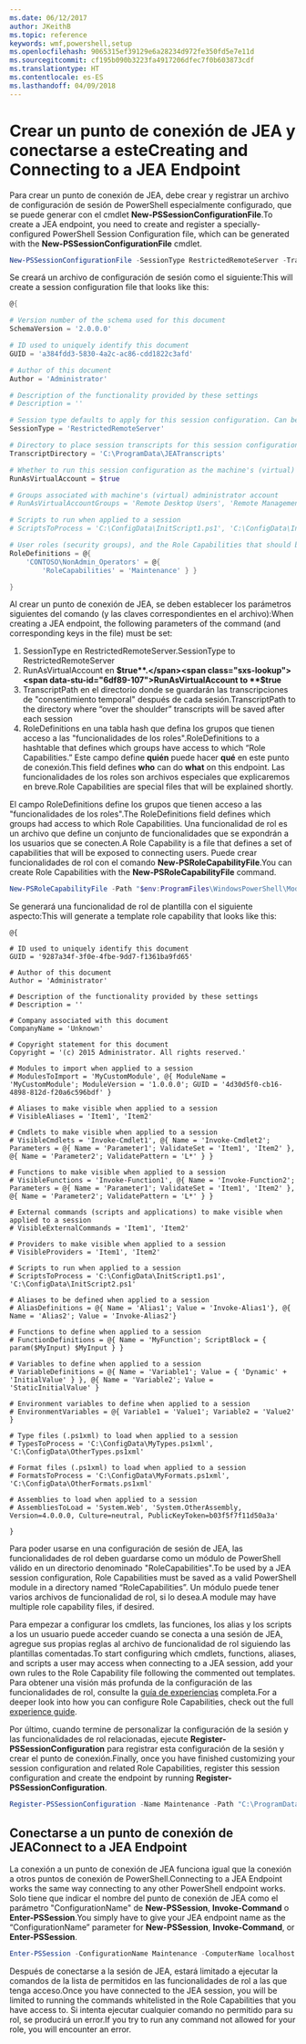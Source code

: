```yaml
---
ms.date: 06/12/2017
author: JKeithB
ms.topic: reference
keywords: wmf,powershell,setup
ms.openlocfilehash: 9065315ef39129e6a28234d972fe350fd5e7e11d
ms.sourcegitcommit: cf195b090b3223fa4917206dfec7f0b603873cdf
ms.translationtype: HT
ms.contentlocale: es-ES
ms.lasthandoff: 04/09/2018
---
```

# <a name="creating-and-connecting-to-a-jea-endpoint"></a><span data-ttu-id="6df89-102">Crear un punto de conexión de JEA y conectarse a este</span><span class="sxs-lookup"><span data-stu-id="6df89-102">Creating and Connecting to a JEA Endpoint</span></span>
<span data-ttu-id="6df89-103">Para crear un punto de conexión de JEA, debe crear y registrar un archivo de configuración de sesión de PowerShell especialmente configurado, que se puede generar con el cmdlet **New-PSSessionConfigurationFile**.</span><span class="sxs-lookup"><span data-stu-id="6df89-103">To create a JEA endpoint, you need to create and register a specially-configured PowerShell Session Configuration file, which can be generated with the **New-PSSessionConfigurationFile** cmdlet.</span></span>

```powershell
New-PSSessionConfigurationFile -SessionType RestrictedRemoteServer -TranscriptDirectory "C:\ProgramData\JEATranscripts" -RunAsVirtualAccount -RoleDefinitions @{ 'CONTOSO\NonAdmin_Operators' = @{ RoleCapabilities = 'Maintenance' }} -Path "$env:ProgramData\JEAConfiguration\Demo.pssc"
```

<span data-ttu-id="6df89-104">Se creará un archivo de configuración de sesión como el siguiente:</span><span class="sxs-lookup"><span data-stu-id="6df89-104">This will create a session configuration file that looks like this:</span></span>
```powershell
@{

# Version number of the schema used for this document
SchemaVersion = '2.0.0.0'

# ID used to uniquely identify this document
GUID = 'a384fdd3-5830-4a2c-ac86-cdd1822c3afd'

# Author of this document
Author = 'Administrator'

# Description of the functionality provided by these settings
# Description = ''

# Session type defaults to apply for this session configuration. Can be 'RestrictedRemoteServer' (recommended), 'Empty', or 'Default'
SessionType = 'RestrictedRemoteServer'

# Directory to place session transcripts for this session configuration
TranscriptDirectory = 'C:\ProgramData\JEATranscripts'

# Whether to run this session configuration as the machine's (virtual) administrator account
RunAsVirtualAccount = $true

# Groups associated with machine's (virtual) administrator account
# RunAsVirtualAccountGroups = 'Remote Desktop Users', 'Remote Management Users'

# Scripts to run when applied to a session
# ScriptsToProcess = 'C:\ConfigData\InitScript1.ps1', 'C:\ConfigData\InitScript2.ps1'

# User roles (security groups), and the Role Capabilities that should be applied to them when applied to a session
RoleDefinitions = @{
    'CONTOSO\NonAdmin_Operators' = @{
        'RoleCapabilities' = 'Maintenance' } }

}
```
<span data-ttu-id="6df89-105">Al crear un punto de conexión de JEA, se deben establecer los parámetros siguientes del comando (y las claves correspondientes en el archivo):</span><span class="sxs-lookup"><span data-stu-id="6df89-105">When creating a JEA endpoint, the following parameters of the command (and corresponding keys in the file) must be set:</span></span>
1.  <span data-ttu-id="6df89-106">SessionType en RestrictedRemoteServer.</span><span class="sxs-lookup"><span data-stu-id="6df89-106">SessionType to RestrictedRemoteServer</span></span>
2.  <span data-ttu-id="6df89-107">RunAsVirtualAccount en **$true**.</span><span class="sxs-lookup"><span data-stu-id="6df89-107">RunAsVirtualAccount to **$true**</span></span>
3.  <span data-ttu-id="6df89-108">TranscriptPath en el directorio donde se guardarán las transcripciones de "consentimiento temporal" después de cada sesión.</span><span class="sxs-lookup"><span data-stu-id="6df89-108">TranscriptPath to the directory where “over the shoulder” transcripts will be saved after each session</span></span>
4.  <span data-ttu-id="6df89-109">RoleDefinitions en una tabla hash que defina los grupos que tienen acceso a las "funcionalidades de los roles".</span><span class="sxs-lookup"><span data-stu-id="6df89-109">RoleDefinitions to a hashtable that defines which groups have access to which “Role Capabilities.”</span></span>  <span data-ttu-id="6df89-110">Este campo define **quién** puede hacer **qué** en este punto de conexión.</span><span class="sxs-lookup"><span data-stu-id="6df89-110">This field defines **who** can do **what** on this endpoint.</span></span>   <span data-ttu-id="6df89-111">Las funcionalidades de los roles son archivos especiales que explicaremos en breve.</span><span class="sxs-lookup"><span data-stu-id="6df89-111">Role Capabilities are special files that will be explained shortly.</span></span>


<span data-ttu-id="6df89-112">El campo RoleDefinitions define los grupos que tienen acceso a las "funcionalidades de los roles".</span><span class="sxs-lookup"><span data-stu-id="6df89-112">The RoleDefinitions field defines which groups had access to which Role Capabilities.</span></span>  <span data-ttu-id="6df89-113">Una funcionalidad de rol es un archivo que define un conjunto de funcionalidades que se expondrán a los usuarios que se conecten.</span><span class="sxs-lookup"><span data-stu-id="6df89-113">A Role Capability is a file that defines a set of capabilities that will be exposed to connecting users.</span></span>  <span data-ttu-id="6df89-114">Puede crear funcionalidades de rol con el comando **New-PSRoleCapabilityFile**.</span><span class="sxs-lookup"><span data-stu-id="6df89-114">You can create Role Capabilities with the **New-PSRoleCapabilityFile** command.</span></span>

```powershell
New-PSRoleCapabilityFile -Path "$env:ProgramFiles\WindowsPowerShell\Modules\DemoModule\RoleCapabilities\Maintenance.psrc"
```

<span data-ttu-id="6df89-115">Se generará una funcionalidad de rol de plantilla con el siguiente aspecto:</span><span class="sxs-lookup"><span data-stu-id="6df89-115">This will generate a template role capability that looks like this:</span></span>
```
@{

# ID used to uniquely identify this document
GUID = '9287a34f-3f0e-4fbe-9dd7-f1361ba9fd65'

# Author of this document
Author = 'Administrator'

# Description of the functionality provided by these settings
# Description = ''

# Company associated with this document
CompanyName = 'Unknown'

# Copyright statement for this document
Copyright = '(c) 2015 Administrator. All rights reserved.'

# Modules to import when applied to a session
# ModulesToImport = 'MyCustomModule', @{ ModuleName = 'MyCustomModule'; ModuleVersion = '1.0.0.0'; GUID = '4d30d5f0-cb16-4898-812d-f20a6c596bdf' }

# Aliases to make visible when applied to a session
# VisibleAliases = 'Item1', 'Item2'

# Cmdlets to make visible when applied to a session
# VisibleCmdlets = 'Invoke-Cmdlet1', @{ Name = 'Invoke-Cmdlet2'; Parameters = @{ Name = 'Parameter1'; ValidateSet = 'Item1', 'Item2' }, @{ Name = 'Parameter2'; ValidatePattern = 'L*' } }

# Functions to make visible when applied to a session
# VisibleFunctions = 'Invoke-Function1', @{ Name = 'Invoke-Function2'; Parameters = @{ Name = 'Parameter1'; ValidateSet = 'Item1', 'Item2' }, @{ Name = 'Parameter2'; ValidatePattern = 'L*' } }

# External commands (scripts and applications) to make visible when applied to a session
# VisibleExternalCommands = 'Item1', 'Item2'

# Providers to make visible when applied to a session
# VisibleProviders = 'Item1', 'Item2'

# Scripts to run when applied to a session
# ScriptsToProcess = 'C:\ConfigData\InitScript1.ps1', 'C:\ConfigData\InitScript2.ps1'

# Aliases to be defined when applied to a session
# AliasDefinitions = @{ Name = 'Alias1'; Value = 'Invoke-Alias1'}, @{ Name = 'Alias2'; Value = 'Invoke-Alias2'}

# Functions to define when applied to a session
# FunctionDefinitions = @{ Name = 'MyFunction'; ScriptBlock = { param($MyInput) $MyInput } }

# Variables to define when applied to a session
# VariableDefinitions = @{ Name = 'Variable1'; Value = { 'Dynamic' + 'InitialValue' } }, @{ Name = 'Variable2'; Value = 'StaticInitialValue' }

# Environment variables to define when applied to a session
# EnvironmentVariables = @{ Variable1 = 'Value1'; Variable2 = 'Value2' }

# Type files (.ps1xml) to load when applied to a session
# TypesToProcess = 'C:\ConfigData\MyTypes.ps1xml', 'C:\ConfigData\OtherTypes.ps1xml'

# Format files (.ps1xml) to load when applied to a session
# FormatsToProcess = 'C:\ConfigData\MyFormats.ps1xml', 'C:\ConfigData\OtherFormats.ps1xml'

# Assemblies to load when applied to a session
# AssembliesToLoad = 'System.Web', 'System.OtherAssembly, Version=4.0.0.0, Culture=neutral, PublicKeyToken=b03f5f7f11d50a3a'

}

```
<span data-ttu-id="6df89-116">Para poder usarse en una configuración de sesión de JEA, las funcionalidades de rol deben guardarse como un módulo de PowerShell válido en un directorio denominado "RoleCapabilities".</span><span class="sxs-lookup"><span data-stu-id="6df89-116">To be used by a JEA session configuration, Role Capabilities must be saved as a valid PowerShell module in a directory named “RoleCapabilities”.</span></span> <span data-ttu-id="6df89-117">Un módulo puede tener varios archivos de funcionalidad de rol, si lo desea.</span><span class="sxs-lookup"><span data-stu-id="6df89-117">A module may have multiple role capability files, if desired.</span></span>

<span data-ttu-id="6df89-118">Para empezar a configurar los cmdlets, las funciones, los alias y los scripts a los un usuario puede acceder cuando se conecta a una sesión de JEA, agregue sus propias reglas al archivo de funcionalidad de rol siguiendo las plantillas comentadas.</span><span class="sxs-lookup"><span data-stu-id="6df89-118">To start configuring which cmdlets, functions, aliases, and scripts a user may access when connecting to a JEA session, add your own rules to the Role Capability file following the commented out templates.</span></span> <span data-ttu-id="6df89-119">Para obtener una visión más profunda de la configuración de las funcionalidades de rol, consulte la [guía de experiencias](http://aka.ms/JEA) completa.</span><span class="sxs-lookup"><span data-stu-id="6df89-119">For a deeper look into how you can configure Role Capabilities, check out the full [experience guide](http://aka.ms/JEA).</span></span>

<span data-ttu-id="6df89-120">Por último, cuando termine de personalizar la configuración de la sesión y las funcionalidades de rol relacionadas, ejecute **Register-PSSessionConfiguration** para registrar esta configuración de la sesión y crear el punto de conexión.</span><span class="sxs-lookup"><span data-stu-id="6df89-120">Finally, once you have finished customizing your session configuration and related Role Capabilities, register this session configuration and create the endpoint by running **Register-PSSessionConfiguration**.</span></span>

```powershell
Register-PSSessionConfiguration -Name Maintenance -Path "C:\ProgramData\JEAConfiguration\Demo.pssc"
```

## <a name="connect-to-a-jea-endpoint"></a><span data-ttu-id="6df89-121">Conectarse a un punto de conexión de JEA</span><span class="sxs-lookup"><span data-stu-id="6df89-121">Connect to a JEA Endpoint</span></span>
<span data-ttu-id="6df89-122">La conexión a un punto de conexión de JEA funciona igual que la conexión a otros puntos de conexión de PowerShell.</span><span class="sxs-lookup"><span data-stu-id="6df89-122">Connecting to a JEA Endpoint works the same way connecting to any other PowerShell endpoint works.</span></span>  <span data-ttu-id="6df89-123">Solo tiene que indicar el nombre del punto de conexión de JEA como el parámetro "ConfigurationName" de **New-PSSession**, **Invoke-Command** o **Enter-PSSession**.</span><span class="sxs-lookup"><span data-stu-id="6df89-123">You simply have to give your JEA endpoint name as the “ConfigurationName” parameter for **New-PSSession**, **Invoke-Command**, or **Enter-PSSession**.</span></span>

```powershell
Enter-PSSession -ConfigurationName Maintenance -ComputerName localhost
```
<span data-ttu-id="6df89-124">Después de conectarse a la sesión de JEA, estará limitado a ejecutar la comandos de la lista de permitidos en las funcionalidades de rol a las que tenga acceso.</span><span class="sxs-lookup"><span data-stu-id="6df89-124">Once you have connected to the JEA session, you will be limited to running the commands whitelisted in the Role Capabilities that you have access to.</span></span> <span data-ttu-id="6df89-125">Si intenta ejecutar cualquier comando no permitido para su rol, se producirá un error.</span><span class="sxs-lookup"><span data-stu-id="6df89-125">If you try to run any command not allowed for your role, you will encounter an error.</span></span>